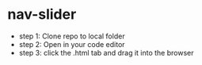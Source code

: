 # nav-slider

- step 1: Clone repo to local folder 
- step 2: Open in your code editor
- step 3: click the .html tab and drag it into the browser
